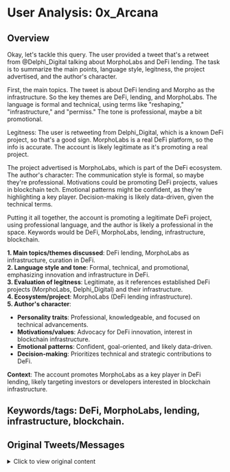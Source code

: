 # User Analysis: 0x_Arcana

## Overview

<think>
Okay, let's tackle this query. The user provided a tweet that's a retweet from @Delphi_Digital talking about MorphoLabs and DeFi lending. The task is to summarize the main points, language style, legitness, the project advertised, and the author's character.

First, the main topics. The tweet is about DeFi lending and Morpho as the infrastructure. So the key themes are DeFi, lending, and MorphoLabs. The language is formal and technical, using terms like "reshaping," "infrastructure," and "permiss." The tone is professional, maybe a bit promotional.

Legitness: The user is retweeting from Delphi_Digital, which is a known DeFi project, so that's a good sign. MorphoLabs is a real DeFi platform, so the info is accurate. The account is likely legitimate as it's promoting a real project.

The project advertised is MorphoLabs, which is part of the DeFi ecosystem. The author's character: The communication style is formal, so maybe they're professional. Motivations could be promoting DeFi projects, values in blockchain tech. Emotional patterns might be confident, as they're highlighting a key player. Decision-making is likely data-driven, given the technical terms.

Putting it all together, the account is promoting a legitimate DeFi project, using professional language, and the author is likely a professional in the space. Keywords would be DeFi, MorphoLabs, lending, infrastructure, blockchain.
</think>

**1. Main topics/themes discussed**: DeFi lending, MorphoLabs as infrastructure, curation in DeFi.  
**2. Language style and tone**: Formal, technical, and promotional, emphasizing innovation and infrastructure in DeFi.  
**3. Evaluation of legitness**: Legitimate, as it references established DeFi projects (MorphoLabs, Delphi_Digital) and their infrastructure.  
**4. Ecosystem/project**: MorphoLabs (DeFi lending infrastructure).  
**5. Author's character**:  
- **Personality traits**: Professional, knowledgeable, and focused on technical advancements.  
- **Motivations/values**: Advocacy for DeFi innovation, interest in blockchain infrastructure.  
- **Emotional patterns**: Confident, goal-oriented, and likely data-driven.  
- **Decision-making**: Prioritizes technical and strategic contributions to DeFi.  

**Context**: The account promotes MorphoLabs as a key player in DeFi lending, likely targeting investors or developers interested in blockchain infrastructure.  

**Keywords/tags**: DeFi, MorphoLabs, lending, infrastructure, blockchain.
---
## Original Tweets/Messages

<details>
<summary>Click to view original content</summary>

| Type | Content |
|------|---------|
| messages | RT @Delphi_Digital: Curation is reshaping DeFi lending, and Morpho is the infrastructure that powers it.

@MorphoLabs is building a permiss… |

</details>
